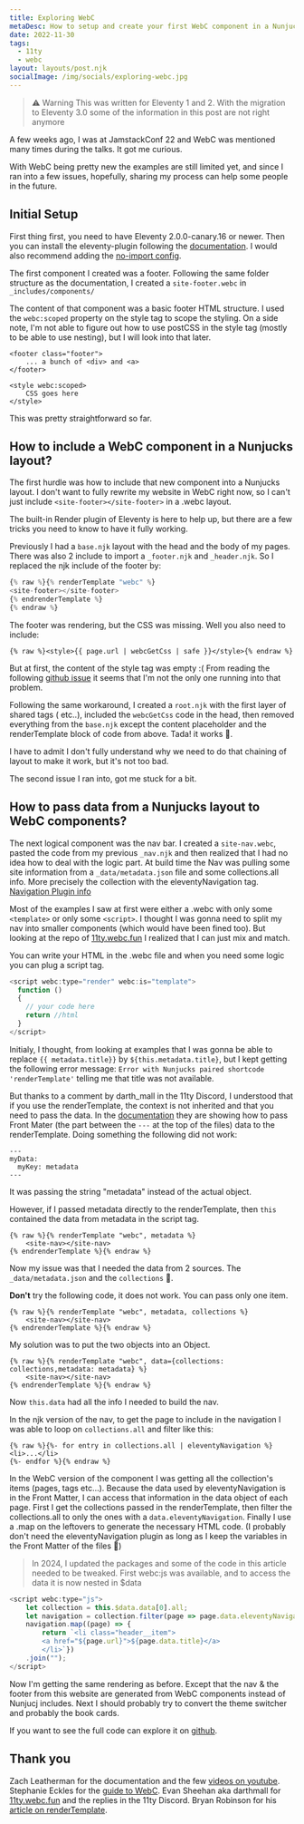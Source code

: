 ```yaml
---
title: Exploring WebC
metaDesc: How to setup and create your first WebC component in a Nunjucks 11ty
date: 2022-11-30
tags:
  - 11ty
  - webc
layout: layouts/post.njk
socialImage: /img/socials/exploring-webc.jpg
---
```


> ⚠ Warning
> This was written for Eleventy 1 and 2. With the migration to Eleventy 3.0 some of the information in this post are not right anymore

A few weeks ago, I was at JamstackConf 22 and WebC was mentioned many times during the talks. It got me curious.

With WebC being pretty new the examples are still limited yet, and since I ran into a few issues, hopefully, sharing my process can help some people in the future.

## Initial Setup

First thing first, you need to have Eleventy 2.0.0-canary.16 or newer. Then you can install the eleventy-plugin following the [documentation](https://www.11ty.dev/docs/languages/webc/#installation). I would also recommend adding the [no-import config](https://www.11ty.dev/docs/languages/webc/#global-no-import-components).

The first component I created was a footer. Following the same folder structure as the documentation, I created a `site-footer.webc` in `_includes/components/`

The content of that component was a basic footer HTML structure. I used the `webc:scoped` property on the style tag to scope the styling. On a side note, I'm not able to figure out how to use postCSS in the style tag (mostly to be able to use nesting), but I will look into that later.

```
<footer class="footer">
    ... a bunch of <div> and <a>
</footer>

<style webc:scoped>
    CSS goes here
</style>
```

This was pretty straightforward so far.

## How to include a WebC component in a Nunjucks layout?

The first hurdle was how to include that new component into a Nunjucks layout. I don't want to fully rewrite my website in WebC right now, so I can't just include `<site-footer></site-footer>` in a .webc layout.

The built-in Render plugin of Eleventy is here to help up, but there are a few tricks you need to know to have it fully working.

Previously I had a `base.njk` layout with the head and the body of my pages. There was also 2 include to import a `_footer.njk` and `_header.njk`. So I replaced the njk include of the footer by:

```javascript
{% raw %}{% renderTemplate "webc" %}
<site-footer></site-footer>
{% endrenderTemplate %}
{% endraw %}
```

The footer was rendering, but the CSS was missing.
Well you also need to include:

```
{% raw %}<style>{{ page.url | webcGetCss | safe }}</style>{% endraw %}
```

But at first, the content of the style tag was empty :(
From reading the following [github issue](https://github.com/11ty/eleventy-plugin-webc/issues/11) it seems that I'm not the only one running into that problem.

Following the same workaround, I created a `root.njk` with the first layer of shared tags (<head> etc..), included the `webcGetCss` code in the head, then removed everything from the `base.njk` except the content placeholder and the renderTemplate block of code from above. Tada! it works 🥳.

I have to admit I don't fully understand why we need to do that chaining of layout to make it work, but it's not too bad.

The second issue I ran into, got me stuck for a bit.

## How to pass data from a Nunjucks layout to WebC components?

The next logical component was the nav bar. I created a `site-nav.webc`, pasted the code from my previous `_nav.njk` and then realized that I had no idea how to deal with the logic part. At build time the Nav was pulling some site information from a `_data/metadata.json` file and some collections.all info. More precisely the collection with the eleventyNavigation tag. [Navigation Plugin info](https://www.11ty.dev/docs/plugins/navigation/)

Most of the examples I saw at first were either a .webc with only some `<template>` or only some `<script>`. I thought I was gonna need to split my nav into smaller components (which would have been fined too). But looking at the repo of [11ty.webc.fun](https://github.com/darthmall/11ty.webc.fun) I realized that I can just mix and match.

You can write your HTML in the .webc file and when you need some logic you can plug a script tag.

```javascript
<script webc:type="render" webc:is="template">
  function ()
  {
    // your code here
    return //html
  }
</script>
```

Initialy, I thought, from looking at examples that I was gonna be able to replace `{{ metadata.title}}` by `${this.metadata.title}`, but I kept getting the following error message: `Error with Nunjucks paired shortcode 'renderTemplate'` telling me that title was not available.

But thanks to a comment by darth_mall in the 11ty Discord, I understood that if you use the renderTemplate, the context is not inherited and that you need to pass the data. In the [documentation](https://www.11ty.dev/docs/plugins/render/#pass-in-data) they are showing how to pass Front Mater (the part between the `---` at the top of the files) data to the renderTemplate. Doing something the following did not work:

```
---
myData:
  myKey: metadata
---
```

It was passing the string "metadata" instead of the actual object.

However, if I passed metadata directly to the renderTemplate, then `this` contained the data from metadata in the script tag.

```
{% raw %}{% renderTemplate "webc", metadata %}
    <site-nav></site-nav>
{% endrenderTemplate %}{% endraw %}
```

Now my issue was that I needed the data from 2 sources. The `_data/metadata.json` and the `collections` 🥺.

**Don't** try the following code, it does not work. You can pass only one item.

```
{% raw %}{% renderTemplate "webc", metadata, collections %}
    <site-nav></site-nav>
{% endrenderTemplate %}{% endraw %}
```

My solution was to put the two objects into an Object.

```
{% raw %}{% renderTemplate "webc", data={collections: collections,metadata: metadata} %}
    <site-nav></site-nav>
{% endrenderTemplate %}{% endraw %}
```

Now `this.data` had all the info I needed to build the nav.

In the njk version of the nav, to get the page to include in the navigation I was able to loop on `collections.all` and filter like this:

```
{% raw %}{%- for entry in collections.all | eleventyNavigation %}
<li>...</li>
{%- endfor %}{% endraw %}
```

In the WebC version of the component I was getting all the collection's items (pages, tags etc...). Because the data used by eleventyNavigation is in the Front Matter, I can access that information in the data object of each page. First I get the collections passed in the renderTemplate, then filter the collections.all to only the ones with a `data.eleventyNavigation`. Finally I use a .map on the leftovers to generate the necessary HTML code. (I probably don't need the eleventyNavigation plugin as long as I keep the variables in the Front Matter of the files 🤔)

> In 2024, I updated the packages and some of the code in this article needed to be tweaked. First webc:js was available, and to access the data it is now nested in $data

```javascript
<script webc:type="js">
    let collection = this.$data.data[0].all;
    let navigation = collection.filter(page => page.data.eleventyNavigation)
    navigation.map((page) => {
        return `<li class="header__item">
        <a href="${page.url}">${page.data.title}</a>
        </li>`})
    .join("");
</script>
```

Now I'm getting the same rendering as before. Except that the nav & the footer from this website are generated from WebC components instead of Nunjucj includes. Next I should probably try to convert the theme switcher and probably the book cards.

If you want to see the full code can explore it on [github](https://github.com/covallee/constant-11ty).

## Thank you

Zach Leatherman for the documentation and the few [videos on youtube](https://www.youtube.com/@EleventyVideo).
Stephanie Eckles for the [guide to WebC](https://11ty.rocks/posts/understanding-webc-features-and-concepts/).
Evan Sheehan aka darthmall for [11ty.webc.fun](https://11ty.webc.fun/) and the replies in the 11ty Discord.
Bryan Robinson for his [article on renderTemplate](https://bryanlrobinson.com/blog/11ty-second-11ty-the-render-plugin-part-1/).
